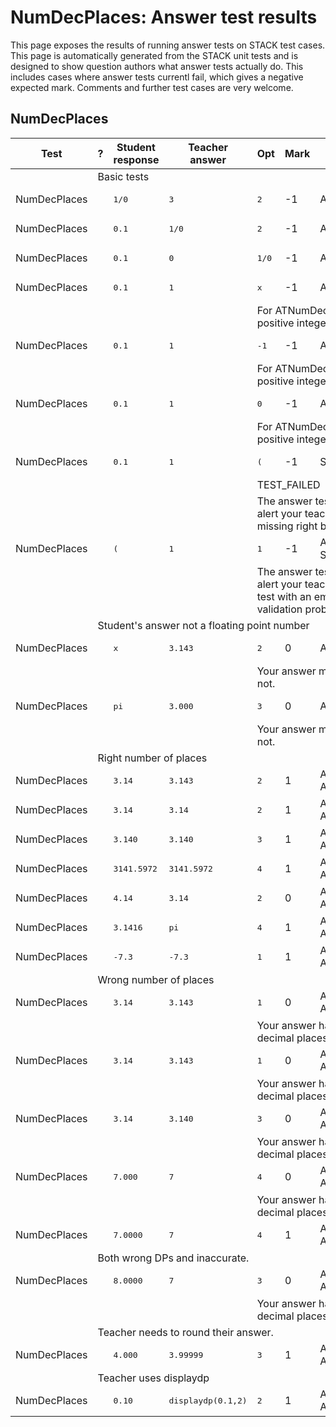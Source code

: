 # NumDecPlaces: Answer test results

This page exposes the results of running answer tests on STACK test cases.  This page is automatically generated from the STACK unit tests and is designed to show question authors what answer tests actually do.  This includes cases where answer tests currentl fail, which gives a negative expected mark.  Comments and further test cases are very welcome.



<h2>NumDecPlaces</h2><div class="no-overflow"><table class="flexible table table-striped table-hover generaltable generalbox stacktestsuite"><thead><tr><th class="header c0" scope="col">Test<div class="commands"></div></th><th class="header c1" scope="col">?<div class="commands"></div></th><th class="header c2" scope="col">Student response<div class="commands"></div></th><th class="header c3" scope="col">Teacher answer<div class="commands"></div></th><th class="header c4" scope="col">Opt<div class="commands"></div></th><th class="header c5" scope="col">Mark<div class="commands"></div></th><th class="header c6" scope="col">Answer note<div class="commands"></div></th>
</tr></thead><tbody>
<tr class="notes">
  <td class="cell c0"><td colspan="6">Basic tests</td></td>
</tr>
<tr class="expectedfail">
  <td class="cell c0">NumDecPlaces</td>
  <td class="cell c1"><span style="color:orange;"><i class="fa fa-adjust"></i></span></td>
  <td class="cell c2"><pre>1/0</pre></td>
  <td class="cell c3"><pre>3</pre></td>
  <td class="cell c4"><pre>2</pre></td>
  <td class="cell c5">-1</td>
  <td class="cell c6">ATNumDecPlaces_STACKERROR_SAns.</td>
</tr>
<tr class="expectedfail">
  <td class="cell c0">NumDecPlaces</td>
  <td class="cell c1"><span style="color:orange;"><i class="fa fa-adjust"></i></span></td>
  <td class="cell c2"><pre>0.1</pre></td>
  <td class="cell c3"><pre>1/0</pre></td>
  <td class="cell c4"><pre>2</pre></td>
  <td class="cell c5">-1</td>
  <td class="cell c6">ATNumDecPlaces_STACKERROR_TAns.</td>
</tr>
<tr class="expectedfail">
  <td class="cell c0">NumDecPlaces</td>
  <td class="cell c1"><span style="color:orange;"><i class="fa fa-adjust"></i></span></td>
  <td class="cell c2"><pre>0.1</pre></td>
  <td class="cell c3"><pre>0</pre></td>
  <td class="cell c4"><pre>1/0</pre></td>
  <td class="cell c5">-1</td>
  <td class="cell c6">ATNumDecPlaces_STACKERROR_Opt.</td>
</tr>
<tr class="expectedfail">
  <td class="cell c0">NumDecPlaces</td>
  <td class="cell c1"><span style="color:orange;"><i class="fa fa-adjust"></i></span></td>
  <td class="cell c2"><pre>0.1</pre></td>
  <td class="cell c3"><pre>1</pre></td>
  <td class="cell c4"><pre>x</pre></td>
  <td class="cell c5">-1</td>
  <td class="cell c6">ATNumDecPlaces_OptNotInt.</td>
</tr>
<tr class="expectedfail">
  <td class="cell c0"><td colspan="2"></td></td>
  <td class="cell c1"><td colspan="4">For ATNumDecPlaces the test option must be a positive integer, in fact "<span class="filter_mathjaxloader_equation"><span class="nolink">\(x\)</span></span>" was received.</td></td>
</tr>
<tr class="expectedfail">
  <td class="cell c0">NumDecPlaces</td>
  <td class="cell c1"><span style="color:orange;"><i class="fa fa-adjust"></i></span></td>
  <td class="cell c2"><pre>0.1</pre></td>
  <td class="cell c3"><pre>1</pre></td>
  <td class="cell c4"><pre>-1</pre></td>
  <td class="cell c5">-1</td>
  <td class="cell c6">ATNumDecPlaces_OptNotInt.</td>
</tr>
<tr class="expectedfail">
  <td class="cell c0"><td colspan="2"></td></td>
  <td class="cell c1"><td colspan="4">For ATNumDecPlaces the test option must be a positive integer, in fact "<span class="filter_mathjaxloader_equation"><span class="nolink">\(-1\)</span></span>" was received.</td></td>
</tr>
<tr class="expectedfail">
  <td class="cell c0">NumDecPlaces</td>
  <td class="cell c1"><span style="color:orange;"><i class="fa fa-adjust"></i></span></td>
  <td class="cell c2"><pre>0.1</pre></td>
  <td class="cell c3"><pre>1</pre></td>
  <td class="cell c4"><pre>0</pre></td>
  <td class="cell c5">-1</td>
  <td class="cell c6">ATNumDecPlaces_OptNotInt.</td>
</tr>
<tr class="expectedfail">
  <td class="cell c0"><td colspan="2"></td></td>
  <td class="cell c1"><td colspan="4">For ATNumDecPlaces the test option must be a positive integer, in fact "<span class="filter_mathjaxloader_equation"><span class="nolink">\(0\)</span></span>" was received.</td></td>
</tr>
<tr class="expectedfail">
  <td class="cell c0">NumDecPlaces</td>
  <td class="cell c1"><span style="color:orange;"><i class="fa fa-adjust"></i></span></td>
  <td class="cell c2"><pre>0.1</pre></td>
  <td class="cell c3"><pre>1</pre></td>
  <td class="cell c4"><pre>(</pre></td>
  <td class="cell c5">-1</td>
  <td class="cell c6">STACKERROR_OPTION.</td>
</tr>
<tr class="expectedfail">
  <td class="cell c0"><td colspan="2"></td></td>
  <td class="cell c1"><td colspan="4">TEST_FAILED</td></td>
</tr>
<tr class="expectedfail">
  <td class="cell c0"><td colspan="2"></td></td>
  <td class="cell c1"><td colspan="4">The answer test failed to execute correctly: please alert your teacher. Option field is invalid. You have a missing right bracket <span class="stacksyntaxexample">)</span> in the expression: <span class="stacksyntaxexample">(</span>.</td></td>
</tr>
<tr class="expectedfail">
  <td class="cell c0">NumDecPlaces</td>
  <td class="cell c1"><span style="color:orange;"><i class="fa fa-adjust"></i></span></td>
  <td class="cell c2"><pre>(</pre></td>
  <td class="cell c3"><pre>1</pre></td>
  <td class="cell c4"><pre>1</pre></td>
  <td class="cell c5">-1</td>
  <td class="cell c6">ATNumDecPlacesTEST_FAILED-Empty SA.</td>
</tr>
<tr class="expectedfail">
  <td class="cell c0"><td colspan="2"></td></td>
  <td class="cell c1"><td colspan="4">The answer test failed to execute correctly: please alert your teacher. Attempted to execute an answer test with an empty student answer, probably a CAS validation problem when authoring the question.</td></td>
</tr>
<tr class="notes">
  <td class="cell c0"><td colspan="6">Student's answer not a floating point number</td></td>
</tr>
<tr class="pass">
  <td class="cell c0">NumDecPlaces</td>
  <td class="cell c1"><span style="color:green;"><i class="fa fa-check"></i></span></td>
  <td class="cell c2"><pre>x</pre></td>
  <td class="cell c3"><pre>3.143</pre></td>
  <td class="cell c4"><pre>2</pre></td>
  <td class="cell c5">0</td>
  <td class="cell c6">ATNumDecPlaces_SA_Not_num.</td>
</tr>
<tr class="pass">
  <td class="cell c0"><td colspan="2"></td></td>
  <td class="cell c1"><td colspan="4">Your answer must be a floating point number, but is not.</td></td>
</tr>
<tr class="pass">
  <td class="cell c0">NumDecPlaces</td>
  <td class="cell c1"><span style="color:green;"><i class="fa fa-check"></i></span></td>
  <td class="cell c2"><pre>pi</pre></td>
  <td class="cell c3"><pre>3.000</pre></td>
  <td class="cell c4"><pre>3</pre></td>
  <td class="cell c5">0</td>
  <td class="cell c6">ATNumDecPlaces_SA_Not_num.</td>
</tr>
<tr class="pass">
  <td class="cell c0"><td colspan="2"></td></td>
  <td class="cell c1"><td colspan="4">Your answer must be a floating point number, but is not.</td></td>
</tr>
<tr class="notes">
  <td class="cell c0"><td colspan="6">Right number of places</td></td>
</tr>
<tr class="pass">
  <td class="cell c0">NumDecPlaces</td>
  <td class="cell c1"><span style="color:green;"><i class="fa fa-check"></i></span></td>
  <td class="cell c2"><pre>3.14</pre></td>
  <td class="cell c3"><pre>3.143</pre></td>
  <td class="cell c4"><pre>2</pre></td>
  <td class="cell c5">1</td>
  <td class="cell c6">ATNumDecPlaces_Correct. ATNumDecPlaces_Equiv.</td>
</tr>
<tr class="pass">
  <td class="cell c0">NumDecPlaces</td>
  <td class="cell c1"><span style="color:green;"><i class="fa fa-check"></i></span></td>
  <td class="cell c2"><pre>3.14</pre></td>
  <td class="cell c3"><pre>3.14</pre></td>
  <td class="cell c4"><pre>2</pre></td>
  <td class="cell c5">1</td>
  <td class="cell c6">ATNumDecPlaces_Correct. ATNumDecPlaces_Equiv.</td>
</tr>
<tr class="pass">
  <td class="cell c0">NumDecPlaces</td>
  <td class="cell c1"><span style="color:green;"><i class="fa fa-check"></i></span></td>
  <td class="cell c2"><pre>3.140</pre></td>
  <td class="cell c3"><pre>3.140</pre></td>
  <td class="cell c4"><pre>3</pre></td>
  <td class="cell c5">1</td>
  <td class="cell c6">ATNumDecPlaces_Correct. ATNumDecPlaces_Equiv.</td>
</tr>
<tr class="pass">
  <td class="cell c0">NumDecPlaces</td>
  <td class="cell c1"><span style="color:green;"><i class="fa fa-check"></i></span></td>
  <td class="cell c2"><pre>3141.5972</pre></td>
  <td class="cell c3"><pre>3141.5972</pre></td>
  <td class="cell c4"><pre>4</pre></td>
  <td class="cell c5">1</td>
  <td class="cell c6">ATNumDecPlaces_Correct. ATNumDecPlaces_Equiv.</td>
</tr>
<tr class="pass">
  <td class="cell c0">NumDecPlaces</td>
  <td class="cell c1"><span style="color:green;"><i class="fa fa-check"></i></span></td>
  <td class="cell c2"><pre>4.14</pre></td>
  <td class="cell c3"><pre>3.14</pre></td>
  <td class="cell c4"><pre>2</pre></td>
  <td class="cell c5">0</td>
  <td class="cell c6">ATNumDecPlaces_Correct. ATNumDecPlaces_Not_equiv.</td>
</tr>
<tr class="pass">
  <td class="cell c0">NumDecPlaces</td>
  <td class="cell c1"><span style="color:green;"><i class="fa fa-check"></i></span></td>
  <td class="cell c2"><pre>3.1416</pre></td>
  <td class="cell c3"><pre>pi</pre></td>
  <td class="cell c4"><pre>4</pre></td>
  <td class="cell c5">1</td>
  <td class="cell c6">ATNumDecPlaces_Correct. ATNumDecPlaces_Equiv.</td>
</tr>
<tr class="pass">
  <td class="cell c0">NumDecPlaces</td>
  <td class="cell c1"><span style="color:green;"><i class="fa fa-check"></i></span></td>
  <td class="cell c2"><pre>-7.3</pre></td>
  <td class="cell c3"><pre>-7.3</pre></td>
  <td class="cell c4"><pre>1</pre></td>
  <td class="cell c5">1</td>
  <td class="cell c6">ATNumDecPlaces_Correct. ATNumDecPlaces_Equiv.</td>
</tr>
<tr class="notes">
  <td class="cell c0"><td colspan="6">Wrong number of places</td></td>
</tr>
<tr class="pass">
  <td class="cell c0">NumDecPlaces</td>
  <td class="cell c1"><span style="color:green;"><i class="fa fa-check"></i></span></td>
  <td class="cell c2"><pre>3.14</pre></td>
  <td class="cell c3"><pre>3.143</pre></td>
  <td class="cell c4"><pre>1</pre></td>
  <td class="cell c5">0</td>
  <td class="cell c6">ATNumDecPlaces_Wrong_DPs. ATNumDecPlaces_Equiv.</td>
</tr>
<tr class="pass">
  <td class="cell c0"><td colspan="2"></td></td>
  <td class="cell c1"><td colspan="4">Your answer has been given to the wrong number of decimal places.</td></td>
</tr>
<tr class="pass">
  <td class="cell c0">NumDecPlaces</td>
  <td class="cell c1"><span style="color:green;"><i class="fa fa-check"></i></span></td>
  <td class="cell c2"><pre>3.14</pre></td>
  <td class="cell c3"><pre>3.143</pre></td>
  <td class="cell c4"><pre>1</pre></td>
  <td class="cell c5">0</td>
  <td class="cell c6">ATNumDecPlaces_Wrong_DPs. ATNumDecPlaces_Equiv.</td>
</tr>
<tr class="pass">
  <td class="cell c0"><td colspan="2"></td></td>
  <td class="cell c1"><td colspan="4">Your answer has been given to the wrong number of decimal places.</td></td>
</tr>
<tr class="pass">
  <td class="cell c0">NumDecPlaces</td>
  <td class="cell c1"><span style="color:green;"><i class="fa fa-check"></i></span></td>
  <td class="cell c2"><pre>3.14</pre></td>
  <td class="cell c3"><pre>3.140</pre></td>
  <td class="cell c4"><pre>3</pre></td>
  <td class="cell c5">0</td>
  <td class="cell c6">ATNumDecPlaces_Wrong_DPs. ATNumDecPlaces_Equiv.</td>
</tr>
<tr class="pass">
  <td class="cell c0"><td colspan="2"></td></td>
  <td class="cell c1"><td colspan="4">Your answer has been given to the wrong number of decimal places.</td></td>
</tr>
<tr class="pass">
  <td class="cell c0">NumDecPlaces</td>
  <td class="cell c1"><span style="color:green;"><i class="fa fa-check"></i></span></td>
  <td class="cell c2"><pre>7.000</pre></td>
  <td class="cell c3"><pre>7</pre></td>
  <td class="cell c4"><pre>4</pre></td>
  <td class="cell c5">0</td>
  <td class="cell c6">ATNumDecPlaces_Wrong_DPs. ATNumDecPlaces_Equiv.</td>
</tr>
<tr class="pass">
  <td class="cell c0"><td colspan="2"></td></td>
  <td class="cell c1"><td colspan="4">Your answer has been given to the wrong number of decimal places.</td></td>
</tr>
<tr class="pass">
  <td class="cell c0">NumDecPlaces</td>
  <td class="cell c1"><span style="color:green;"><i class="fa fa-check"></i></span></td>
  <td class="cell c2"><pre>7.0000</pre></td>
  <td class="cell c3"><pre>7</pre></td>
  <td class="cell c4"><pre>4</pre></td>
  <td class="cell c5">1</td>
  <td class="cell c6">ATNumDecPlaces_Correct. ATNumDecPlaces_Equiv.</td>
</tr>
<tr class="notes">
  <td class="cell c0"><td colspan="6">Both wrong DPs and inaccurate.</td></td>
</tr>
<tr class="pass">
  <td class="cell c0">NumDecPlaces</td>
  <td class="cell c1"><span style="color:green;"><i class="fa fa-check"></i></span></td>
  <td class="cell c2"><pre>8.0000</pre></td>
  <td class="cell c3"><pre>7</pre></td>
  <td class="cell c4"><pre>3</pre></td>
  <td class="cell c5">0</td>
  <td class="cell c6">ATNumDecPlaces_Wrong_DPs. ATNumDecPlaces_Not_equiv.</td>
</tr>
<tr class="pass">
  <td class="cell c0"><td colspan="2"></td></td>
  <td class="cell c1"><td colspan="4">Your answer has been given to the wrong number of decimal places.</td></td>
</tr>
<tr class="notes">
  <td class="cell c0"><td colspan="6">Teacher needs to round their answer.</td></td>
</tr>
<tr class="pass">
  <td class="cell c0">NumDecPlaces</td>
  <td class="cell c1"><span style="color:green;"><i class="fa fa-check"></i></span></td>
  <td class="cell c2"><pre>4.000</pre></td>
  <td class="cell c3"><pre>3.99999</pre></td>
  <td class="cell c4"><pre>3</pre></td>
  <td class="cell c5">1</td>
  <td class="cell c6">ATNumDecPlaces_Correct. ATNumDecPlaces_Equiv.</td>
</tr>
<tr class="notes">
  <td class="cell c0"><td colspan="6">Teacher uses displaydp</td></td>
</tr>
<tr class="pass">
  <td class="cell c0">NumDecPlaces</td>
  <td class="cell c1"><span style="color:green;"><i class="fa fa-check"></i></span></td>
  <td class="cell c2"><pre>0.10</pre></td>
  <td class="cell c3"><pre>displaydp(0.1,2)</pre></td>
  <td class="cell c4"><pre>2</pre></td>
  <td class="cell c5">1</td>
  <td class="cell c6">ATNumDecPlaces_Correct. ATNumDecPlaces_Equiv.</td>
</tr></tbody></table></div>